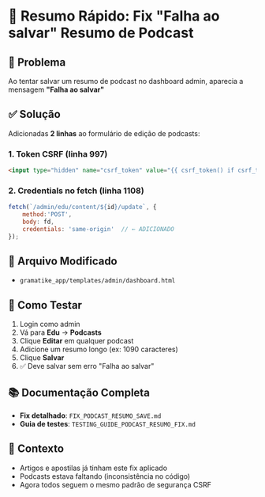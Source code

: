 # 🎯 Resumo Rápido: Fix "Falha ao salvar" Resumo de Podcast

## 🐛 Problema
Ao tentar salvar um resumo de podcast no dashboard admin, aparecia a mensagem **"Falha ao salvar"**

## ✅ Solução
Adicionadas **2 linhas** ao formulário de edição de podcasts:

### 1. Token CSRF (linha 997)
```html
<input type="hidden" name="csrf_token" value="{{ csrf_token() if csrf_token is defined else '' }}" />
```

### 2. Credentials no fetch (linha 1108)
```javascript
fetch(`/admin/edu/content/${id}/update`, { 
    method:'POST', 
    body: fd, 
    credentials: 'same-origin'  // ← ADICIONADO
});
```

## 📝 Arquivo Modificado
- `gramatike_app/templates/admin/dashboard.html`

## 🧪 Como Testar
1. Login como admin
2. Vá para **Edu** → **Podcasts**
3. Clique **Editar** em qualquer podcast
4. Adicione um resumo longo (ex: 1090 caracteres)
5. Clique **Salvar**
6. ✅ Deve salvar sem erro "Falha ao salvar"

## 📚 Documentação Completa
- **Fix detalhado**: `FIX_PODCAST_RESUMO_SAVE.md`
- **Guia de testes**: `TESTING_GUIDE_PODCAST_RESUMO_FIX.md`

## 🔗 Contexto
- Artigos e apostilas já tinham este fix aplicado
- Podcasts estava faltando (inconsistência no código)
- Agora todos seguem o mesmo padrão de segurança CSRF
